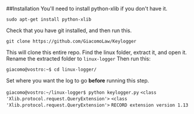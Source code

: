 ##Installation
You'll need to install python-xlib if you don't have it.

`sudo apt-get install python-xlib`

Check that you have git installed, and then run this.

`git clone https://github.com/GiacomoLaw/Keylogger`

This will clone this entire repo. Find the linux folder, extract it, and open it. Rename the extracted folder to `linux-logger` Then run this:

`giacomo@vostro:~$ cd linux-logger/`

Set where you want the log to go **before** running this step.

`giacomo@vostro:~/linux-logger$ python keylogger.py`
`<class 'Xlib.protocol.request.QueryExtension'>`
`<class 'Xlib.protocol.request.QueryExtension'>`
`RECORD extension version 1.13`
